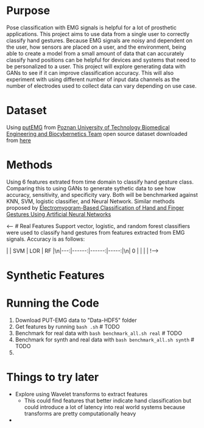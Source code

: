 # Purpose
Pose classification with EMG signals is helpful for a lot of prosthetic applications. This project aims to use data from a single user to correctly classify hand gestures. Because EMG signals are noisy and dependent on the user, how sensors are placed on a user, and the environment, being able to create a model from a small amount of data that can accurately classify hand positions can be helpful for devices and systems that need to be personalized to a user. This project will explore generating data with GANs to see if it can improve classification accuracy. This will also experiment with using different number of input data channels as the number of electrodes used to collect data can vary depending on use case.

# Dataset
Using [putEMG](https://biolab.put.poznan.pl/putemg-dataset/) from [Poznan University of Technology Biomedical Engineering and Biocybernetics Team](https://biolab.put.poznan.pl/) open source dataset downloaded from [here](https://github.com/biolab-put/putemg-downloader)

# Methods
Using 6 features extrated from time domain to classify hand gesture class. Comparing this to using GANs to generate sythetic data to see how accuracy, sensitivity, and specificity vary. Both will be benchmarked against KNN, SVM, logistic classifier, and Neural Network. Similar methods proposed by [Electromyogram-Based Classification of Hand and Finger Gestures Using Artificial Neural Networks](https://www.ncbi.nlm.nih.gov/pmc/articles/PMC8749583/pdf/sensors-22-00225.pdf)

<-- # Real Features
Support vector, logistic, and random forest classifiers were used to classify hand gestures from features extracted from EMG signals. Accuracy is as follows: 

|    |   SVM |   LOR |   RF |\n|---:|------:|------:|-----:|\n|  0 |     |    |  | !-->

# Synthetic Features

# Running the Code
1. Download PUT-EMG data to "Data-HDF5" folder
2. Get features by running `bash .sh` # TODO
3. Benchmark for real data with `bash benchmark_all.sh real` # TODO
4. Benchmark for synth and real data with `bash benchmark_all.sh synth` # TODO
5. 

# Things to try later
- Explore using Wavelet transforms to extract features
    -  This could find features that better indicate hand classification but could introduce a lot of latency into real world systems because transforms are pretty computationally heavy
-

